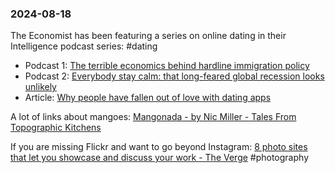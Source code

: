 ### 2024-08-18

The Economist has been featuring a series on online dating in their Intelligence podcast series: #dating
* Podcast 1: [The terrible economics behind hardline immigration policy](https://www.economist.com/podcasts/2024/08/09/the-terrible-economics-behind-hardline-immigration-policy)
* Podcast 2: [Everybody stay calm: that long-feared global recession looks unlikely](https://www.economist.com/podcasts/2024/08/16/everybody-stay-calm-that-long-feared-global-recession-looks-unlikely)
* Article: [Why people have fallen out of love with dating apps](https://www.economist.com/business/2024/08/08/why-people-have-fallen-out-of-love-with-dating-apps)

A lot of links about mangoes: [Mangonada - by Nic Miller - Tales From Topographic Kitchens](https://topographickitchens.substack.com/p/mangonada)

If you are missing Flickr and want to go beyond Instagram: [8 photo sites that let you showcase and discuss your work - The Verge](https://www.theverge.com/24219372/photography-instagram-500px-flickr-showcase) #photography 